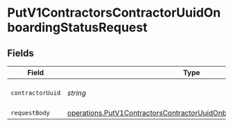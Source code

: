 # PutV1ContractorsContractorUuidOnboardingStatusRequest


## Fields

| Field                                                                                                                                                               | Type                                                                                                                                                                | Required                                                                                                                                                            | Description                                                                                                                                                         |
| ------------------------------------------------------------------------------------------------------------------------------------------------------------------- | ------------------------------------------------------------------------------------------------------------------------------------------------------------------- | ------------------------------------------------------------------------------------------------------------------------------------------------------------------- | ------------------------------------------------------------------------------------------------------------------------------------------------------------------- |
| `contractorUuid`                                                                                                                                                    | *string*                                                                                                                                                            | :heavy_check_mark:                                                                                                                                                  | The UUID of the contractor                                                                                                                                          |
| `requestBody`                                                                                                                                                       | [operations.PutV1ContractorsContractorUuidOnboardingStatusRequestBody](../../../sdk/models/operations/putv1contractorscontractoruuidonboardingstatusrequestbody.md) | :heavy_minus_sign:                                                                                                                                                  | N/A                                                                                                                                                                 |